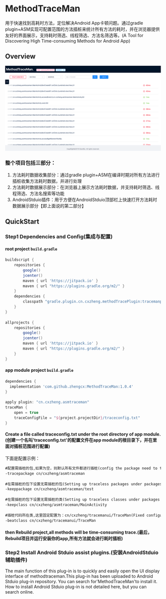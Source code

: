 # MethodTraceMan
用于快速找到高耗时方法，定位解决Android App卡顿问题。通过gradle plugin+ASM实现可配置范围的方法插桩来统计所有方法的耗时，并在浏览器提供友好的界面展示，支持耗时筛选、线程筛选、方法名筛选等。(A Tool for Discovering High Time-consuming Methods for Android App)


## Overview
<img src="methodtraceman.png" width:800 height:500/>

### 整个项目包括三部分：

1. 方法耗时数据收集部分：通过gradle plugin+ASM在编译时期对所有方法进行插桩收集方法耗时数据，并进行处理
2. 方法耗时数据展示部分：在浏览器上展示方法耗时数据，并支持耗时筛选、线程筛选、方法名搜索等功能
3. AndroidStduio插件：用于方便在AndroidStduio顶部栏上快速打开方法耗时数据展示部分【即上面说的第二部分】

## QuickStart

### Step1 Dependencies and Config(集成与配置)

#### root project `build.gradle`

```groovy
buildscript {
    repositories {
        google()
        jcenter()
        maven { url 'https://jitpack.io' }
        maven { url "https://plugins.gradle.org/m2/" }
    }
    dependencies {
        classpath "gradle.plugin.cn.cxzheng.methodTracePlugin:tracemanplugin:1.0.1"
    }
}

allprojects {
    repositories {
        google()
        jcenter()
        maven { url 'https://jitpack.io' }
        maven { url "https://plugins.gradle.org/m2/" }
    }
}
```

#### app module project `build.gradle`

```groovy
dependencies {
  implementation 'com.github.zhengcx:MethodTraceMan:1.0.4'
}

apply plugin: "cn.cxzheng.asmtraceman"
traceMan {
    open = true
    traceConfigFile = "${project.projectDir}/traceconfig.txt"
}
```
#### Create a file called traceconfig.txt under the root directory of app module.(创建一个名叫'traceconfig.txt'的配置文件在app module的根目录下，并在里面对插桩范围进行配置)
下面是配置示例：
```txt
#配置需插桩的包,如果为空，则默认所有文件都进行插桩(config the package need to trace,If they are empty, all files are traced by default.)
-tracepackage cn/cxzheng/asmtraceman

#在需插桩的包下设置无需插桩的包(Setting up traceless packages under packages that require trace)
-keeppackage cn/cxzheng/asmtraceman/test

#在需插桩的包下设置无需插桩的类(Setting up traceless classes under packages that require trace)
-keepclass cn/cxzheng/asmtraceman/MainActivity

#插桩代码所在类,这里固定配置为：cn/cxzheng/tracemanui/TraceMan(Fixed configuration here: cn/cxzheng/tracemanui/TraceMan)
-beatclass cn/cxzheng/tracemanui/TraceMan
```

#### then Rebuild project,all methods will be time-consuming trace.(最后，Rebuild项目并运行安装你的app,所有方法就会进行耗时插桩)

### Step2 Install Android Stduio assist plugins.(安装AndroidStduio辅助插件)
The main function of this plug-in is to quickly and easily open the UI display interface of methodtraceman.This plug-in has been uploaded to Android Stduio plug-in repository. You can search for'MethodTraceMan'to install it. How to install Android Stduio plug-in is not detailed here, but you can search online.
